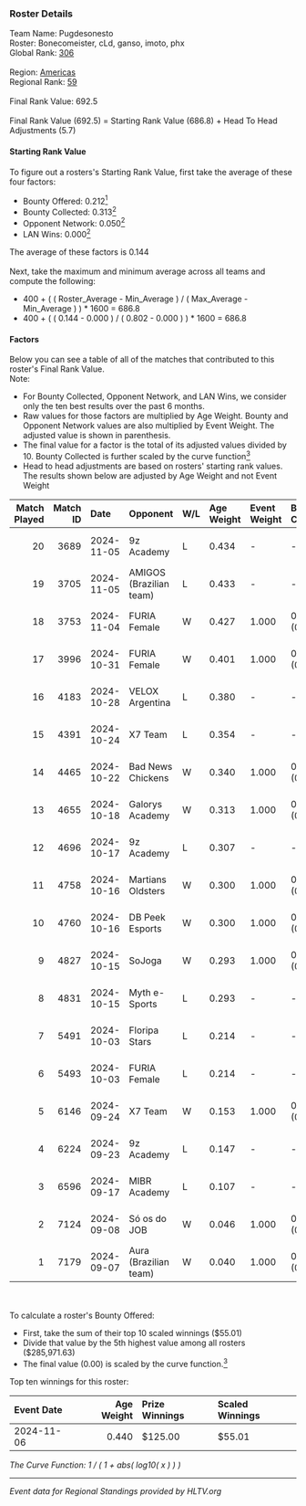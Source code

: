 ### Roster Details<br />
Team Name: Pugdesonesto<br />
Roster: Bonecomeister, cLd, ganso, imoto, phx<br />
Global Rank: [306](../../standings_global_2025_02_28.md)<br />
<br />
Region: [Americas]( ../../standings_americas_2025_02_28.md)<br />
Regional Rank: [59]( ../../standings_americas_2025_02_28.md)<br />
<br />
Final Rank Value:  692.5<br />
<br />
Final Rank Value (692.5) = Starting Rank Value (686.8) + Head To Head Adjustments (5.7)<br />

#### Starting Rank Value<br />
To figure out a rosters's Starting Rank Value, first take the average of these four factors:<br />
- Bounty Offered: 0.212[<sup>1</sup>](#table2)
- Bounty Collected: 0.313[<sup>2</sup>](#table1)
- Opponent Network: 0.050[<sup>2</sup>](#table1)
- LAN Wins: 0.000[<sup>2</sup>](#table1)

The average of these factors is 0.144<br />
<br />
Next, take the maximum and minimum average across all teams and compute the following:<br />
- 400 + ( ( Roster_Average - Min_Average ) / ( Max_Average - Min_Average ) ) * 1600 = 686.8
- 400 + ( ( 0.144 - 0.000 ) / ( 0.802 - 0.000 ) ) * 1600 = 686.8


#### Factors<br />
Below you can see a table of all of the matches that contributed to this roster's Final Rank Value.<br />
Note:<br />

- For Bounty Collected, Opponent Network, and LAN Wins, we consider only the ten best results over the past 6 months.
- Raw values for those factors are multiplied by Age Weight. Bounty and Opponent Network values are also multiplied by Event Weight. The adjusted value is shown in parenthesis.
- The final value for a factor is the total of its adjusted values divided by 10. Bounty Collected is further scaled by the curve function[<sup>3</sup>](#curveFunction)
- Head to head adjustments are based on rosters' starting rank values. The results shown below are adjusted by Age Weight and not Event Weight
<span id="table1"></span><br />


| Match Played | Match ID | Date       | Opponent                | W/L | Age Weight | Event Weight | Bounty Collected | Opponent Network | LAN Wins  | H2H Adj. | Roster                                        |
| -: | -: | :- | :- | :- | :- | :- | :- | :- | :- | -: | :- |
|           20 |     3689 | 2024-11-05 | 9z Academy              | L   | 0.434      | -            | -                | -                | -         |    -5.35 | Bonecomeister, cLd, ganso, imoto, phx         |
|           19 |     3705 | 2024-11-05 | AMIGOS (Brazilian team) | L   | 0.433      | -            | -                | -                | -         |    -9.39 | Bonecomeister, cLd, ganso, imoto, phx         |
|           18 |     3753 | 2024-11-04 | FURIA Female            | W   | 0.427      | 1.000        | 0.076 (0.032)    | 0.292 (0.125)    | 0 (0.000) |    11.78 | Bonecomeister, cLd, ganso, imoto, phx         |
|           17 |     3996 | 2024-10-31 | FURIA Female            | W   | 0.401      | 1.000        | 0.076 (0.030)    | 0.292 (0.117)    | 0 (0.000) |    11.32 | Bonecomeister, cLd, ganso, imoto, phx         |
|           16 |     4183 | 2024-10-28 | VELOX Argentina         | L   | 0.380      | -            | -                | -                | -         |    -6.73 | Bonecomeister, cLd, ganso, imoto, phx         |
|           15 |     4391 | 2024-10-24 | X7 Team                 | L   | 0.354      | -            | -                | -                | -         |    -6.08 | Bonecomeister, cLd, ganso, imoto, phx         |
|           14 |     4465 | 2024-10-22 | Bad News Chickens       | W   | 0.340      | 1.000        | 0.003 (0.001)    | 0.259 (0.088)    | 0 (0.000) |     6.62 | Bonecomeister, cLd, ganso, imoto, phx         |
|           13 |     4655 | 2024-10-18 | Galorys Academy         | W   | 0.313      | 1.000        | 0.001 (0.000)    | 0.171 (0.054)    | 0 (0.000) |     5.30 | Bonecomeister, cLd, ganso, imoto, phx         |
|           12 |     4696 | 2024-10-17 | 9z Academy              | L   | 0.307      | -            | -                | -                | -         |    -3.74 | Bonecomeister, cLd, ganso, imoto, phx         |
|           11 |     4758 | 2024-10-16 | Martians Oldsters       | W   | 0.300      | 1.000        | 0.000 (0.000)    | 0.052 (0.016)    | 0 (0.000) |     3.14 | Bonecomeister, ganso, imoto, phx, Thuister    |
|           10 |     4760 | 2024-10-16 | DB Peek Esports         | W   | 0.300      | 1.000        | 0.000 (0.000)    | 0.258 (0.077)    | 0 (0.000) |     4.51 | Bonecomeister, ganso, imoto, phx, Thuister    |
|            9 |     4827 | 2024-10-15 | SoJoga                  | W   | 0.293      | 1.000        | 0.000 (0.000)    | 0.034 (0.010)    | 0 (0.000) |     3.21 | Bonecomeister, ganso, imoto, phx, Thuister    |
|            8 |     4831 | 2024-10-15 | Myth e-Sports           | L   | 0.293      | -            | -                | -                | -         |    -5.25 | Bonecomeister, ganso, imoto, phx, Thuister    |
|            7 |     5491 | 2024-10-03 | Floripa Stars           | L   | 0.214      | -            | -                | -                | -         |    -2.83 | Bonecomeister, cLd, ganso, imoto, phx         |
|            6 |     5493 | 2024-10-03 | FURIA Female            | L   | 0.214      | -            | -                | -                | -         |    -0.62 | Bonecomeister, cLd, ganso, imoto, phx         |
|            5 |     6146 | 2024-09-24 | X7 Team                 | W   | 0.153      | 1.000        | 0.000 (0.000)    | 0.060 (0.009)    | 0 (0.000) |     2.28 | Bonecomeister, cLd, ganso, imoto, phx         |
|            4 |     6224 | 2024-09-23 | 9z Academy              | L   | 0.147      | -            | -                | -                | -         |    -1.81 | Bonecomeister, freitas, ganso, imoto, phx     |
|            3 |     6596 | 2024-09-17 | MIBR Academy            | L   | 0.107      | -            | -                | -                | -         |    -1.26 | Bonecomeister, freitas, ganso, imoto, Striker |
|            2 |     7124 | 2024-09-08 | Só os do JOB            | W   | 0.046      | 1.000        | 0.000 (0.000)    | 0.000 (0.000)    | 0 (0.000) |     0.24 | Bonecomeister, freitas, ganso, imoto, Striker |
|            1 |     7179 | 2024-09-07 | Aura (Brazilian team)   | W   | 0.040      | 1.000        | 0.000 (0.000)    | 0.000 (0.000)    | 0 (0.000) |     0.36 | Bonecomeister, freitas, ganso, imoto, Striker |

<br />
<span id="table2"></span><br />
To calculate a roster's Bounty Offered:<br />

- First, take the sum of their top 10 scaled winnings ($55.01)
- Divide that value by the 5th highest value among all rosters ($285,971.63)
- The final value (0.00) is scaled by the curve function.[<sup>3</sup>](#curveFunction)

Top ten winnings for this roster:<br />

| Event Date | Age Weight | Prize Winnings | Scaled Winnings |
| :- | -: | :- | :- |
| 2024-11-06 |      0.440 | $125.00        | $55.01          |


<span id="curveFunction"></span>_The Curve Function: 1 / ( 1 + abs( log10( x ) ) )_<br />

---
_Event data for Regional Standings provided by HLTV.org_<br />
